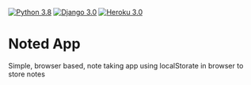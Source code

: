 [![Python 3.8](https://img.shields.io/badge/Python-3.8-blue.svg)](https://www.python.org/downloads/release/python-380/)
[![Django 3.0](https://img.shields.io/badge/Django-3.0-blue.svg)](https://www.djangoproject.com/)
[![Heroku 3.0](https://img.shields.io/badge/Heroku-blueviolet.svg)](https://www.djangoproject.com/)

# Noted App
Simple, browser based, note taking app using localStorate in browser to store notes
